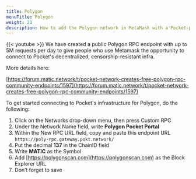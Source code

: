 ```yaml
---
title: Polygon
menuTitle: Polygon
weight: 21
description: How to add the Polygon network in MetaMask with a Pocket-powered RPC Endpoint
---
```



{{< youtube  >}}
We have created a public Polygon RPC endpoint with up to 5M requests per day to give people who use Metamask the opportunity to connect to Pocket's decentralized, censorship-resistant infra.

More details here:

[https://forum.matic.network/t/pocket-network-creates-free-polygon-rpc-community-endpoints/1597](https://forum.matic.network/t/pocket-network-creates-free-polygon-rpc-community-endpoints/1597)

To get started connecting to Pocket's infrastructure for Polygon, do the following:

1. Click on the Networks drop-down menu, then press Custom RPC 
2. Under the Network Name field, write **Polygon Pocket Portal**
3. Within the New RPC URL field, copy and paste this endpoint URL `https://poly-rpc.gateway.pokt.network/`
4. Put the decimal **137** in the ChainID field
5. Write **MATIC** as the Symbol
6. Add [https://polygonscan.com](https://polygonscan.com) as the Block Explorer URL
7. Don’t forget to save 

